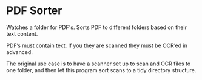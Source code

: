 # PDF Sorter

Watches a folder for PDF's. Sorts PDF to different folders based on their text content.

PDF’s must contain text. If you they are scanned they must be OCR’ed in advanced.

The original use case is to have a scanner set up to scan and OCR files to one folder, and then let this program sort scans to a tidy directory structure.



